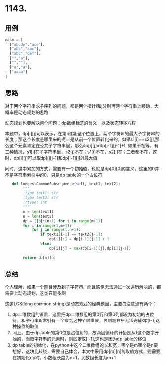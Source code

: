 # 1143.

## 用例

```python
case = [
  ["abcde","ace"],
  ["abc","abc"],
  ["abc","def"],
  ["","a"],
  ["",""],
  ["a","a"],
  ["aaaa"]
]
```



## 思路

对于两个字符串求子序列的问题，都是两个指针i和j分别再两个字符串上移动，大概率是动态规划的思路

动态规划也要解决两个问题：dp数组标志的含义，以及状态转移方程

本题中，dp[i][j]可以表示，在第i和第j这个位置上，两个字符串的最大子字符串的长度；那这个长度是哪里来的呢：是从前一个位置转化来的，如果s1[i]==s2[j],那么这个元素肯定在公共子字符串里，那么dp[i][j]=dp[i-1][j-1]+1, 如果不相等，有三种情况，s1[i]在子字符串里，s2[j]不在；s1[i]不在，s2[j]在；二者都不在，这时，dp[i][j]可以取dp[i][j-1]和dp[i-1][j]的最大值

同时，这中累加的方式，需要有一个初始值，也就是dp[0][0]的含义，这里的0并不是字符串索引中的0，只是dp table的一个占位符

```python
   def longestCommonSubsequence(self, text1, text2):
        """
        :type text1: str
        :type text2: str
        :rtype: int
        """
        m = len(text1)
        n = len(text2)
        dp = [[0]*(n+1) for i in range(m+1)]
        for i in range(1,m+1):
            for j in range(1,n+1):
                if text1[i-1] == text2[j-1]:
                    dp[i][j] = dp[i-1][j-1] + 1
                else:
                    dp[i][j] = max(dp[i-1][j],dp[i][j-1])
        
        return dp[m][n]
```



## 总结

个人理解，如果一个题目涉及到子字符串，而且感觉无法通过一次遍历解决的，都需要上动态规划，这类只能多刷

这道LCS(long common string)是动态规划的经典题目，主要的注意点有两个：

1. dp二维数组的设置，这里把dp二维数组的第0行和第0列都设为初始的占位符，和字符串的索引有一个`错位`,这种个很重要，否则题目中无法完成dp[i-1]这种操作的取值
2. 同上，由于dp table的第0位是占位用的，故两层循环的开始是从1这个数字开始的，而取字符串的元素时，则固定取[i-1],这也是因为dp table的移位
3. dp table的初始化，在python中这个二维数组的长和宽，哪个是m哪个是n要想好，这块比较绕，需要自己体会，本文中采用dp[m]\[n]的取值方式，则需要在初始化dp时，小数组长度为n+1，大数组长度为m+1
